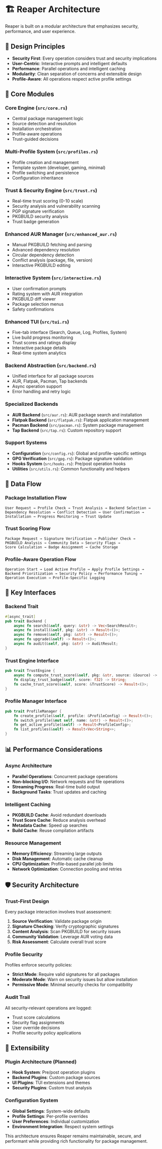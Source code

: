 # 🏗️ Reaper Architecture

Reaper is built on a modular architecture that emphasizes security, performance, and user experience.

## 🎯 Design Principles

- **Security First**: Every operation considers trust and security implications
- **User-Centric**: Interactive prompts and intelligent defaults
- **Performance**: Parallel operations and intelligent caching  
- **Modularity**: Clean separation of concerns and extensible design
- **Profile-Aware**: All operations respect active profile settings

## 📁 Core Modules

### Core Engine (`src/core.rs`)
- Central package management logic
- Source detection and resolution
- Installation orchestration
- Profile-aware operations
- Trust-guided decisions

### Multi-Profile System (`src/profiles.rs`)
- Profile creation and management
- Template system (developer, gaming, minimal)
- Profile switching and persistence
- Configuration inheritance

### Trust & Security Engine (`src/trust.rs`) 
- Real-time trust scoring (0-10 scale)
- Security analysis and vulnerability scanning
- PGP signature verification
- PKGBUILD security analysis
- Trust badge generation

### Enhanced AUR Manager (`src/enhanced_aur.rs`)
- Manual PKGBUILD fetching and parsing
- Advanced dependency resolution
- Circular dependency detection
- Conflict analysis (package, file, version)
- Interactive PKGBUILD editing

### Interactive System (`src/interactive.rs`)
- User confirmation prompts
- Rating system with AUR integration
- PKGBUILD diff viewer
- Package selection menus
- Safety confirmations

### Enhanced TUI (`src/tui.rs`)
- Five-tab interface (Search, Queue, Log, Profiles, System)
- Live build progress monitoring
- Trust scores and ratings display
- Interactive package details
- Real-time system analytics

### Backend Abstraction (`src/backend.rs`)
- Unified interface for all package sources
- AUR, Flatpak, Pacman, Tap backends
- Async operation support
- Error handling and retry logic

### Specialized Backends
- **AUR Backend** (`src/aur.rs`): AUR package search and installation
- **Flatpak Backend** (`src/flatpak.rs`): Flatpak application management
- **Pacman Backend** (`src/pacman.rs`): System package management
- **Tap Backend** (`src/tap.rs`): Custom repository support

### Support Systems
- **Configuration** (`src/config.rs`): Global and profile-specific settings
- **GPG Verification** (`src/gpg.rs`): Package signature validation
- **Hooks System** (`src/hooks.rs`): Pre/post operation hooks
- **Utilities** (`src/utils.rs`): Common functionality and helpers

## 🔄 Data Flow

### Package Installation Flow
```
User Request → Profile Check → Trust Analysis → Backend Selection → 
Dependency Resolution → Conflict Detection → User Confirmation → 
Installation → Progress Monitoring → Trust Update
```

### Trust Scoring Flow
```
Package Request → Signature Verification → Publisher Check → 
PKGBUILD Analysis → Community Data → Security Flags → 
Score Calculation → Badge Assignment → Cache Storage
```

### Profile-Aware Operation Flow
```
Operation Start → Load Active Profile → Apply Profile Settings → 
Backend Prioritization → Security Policy → Performance Tuning → 
Operation Execution → Profile-Specific Logging
```

## 🔧 Key Interfaces

### Backend Trait
```rust
#[async_trait]
pub trait Backend {
    async fn search(&self, query: &str) -> Vec<SearchResult>;
    async fn install(&self, pkg: &str) -> Result<()>;
    async fn remove(&self, pkg: &str) -> Result<()>;
    async fn upgrade(&self) -> Result<()>;
    async fn audit(&self, pkg: &str) -> AuditResult;
}
```

### Trust Engine Interface
```rust
pub trait TrustEngine {
    async fn compute_trust_score(&self, pkg: &str, source: &Source) -> TrustScore;
    fn display_trust_badge(&self, score: f32) -> String;
    fn cache_trust_score(&self, score: &TrustScore) -> Result<()>;
}
```

### Profile Manager Interface
```rust
pub trait ProfileManager {
    fn create_profile(&self, profile: &ProfileConfig) -> Result<()>;
    fn switch_profile(&mut self, name: &str) -> Result<()>;
    fn get_active_profile(&self) -> Result<ProfileConfig>;
    fn list_profiles(&self) -> Result<Vec<String>>;
}
```

## 📊 Performance Considerations

### Async Architecture
- **Parallel Operations**: Concurrent package operations
- **Non-blocking I/O**: Network requests and file operations
- **Streaming Progress**: Real-time build output
- **Background Tasks**: Trust updates and caching

### Intelligent Caching
- **PKGBUILD Cache**: Avoid redundant downloads
- **Trust Score Cache**: Reduce analysis overhead
- **Metadata Cache**: Speed up searches
- **Build Cache**: Reuse compilation artifacts

### Resource Management
- **Memory Efficiency**: Streaming large outputs
- **Disk Management**: Automatic cache cleanup
- **CPU Optimization**: Profile-based parallel job limits
- **Network Optimization**: Connection pooling and retries

## 🛡️ Security Architecture

### Trust-First Design
Every package interaction involves trust assessment:
1. **Source Verification**: Validate package origin
2. **Signature Checking**: Verify cryptographic signatures  
3. **Content Analysis**: Scan PKGBUILD for security issues
4. **Community Validation**: Leverage AUR voting data
5. **Risk Assessment**: Calculate overall trust score

### Profile Security
Profiles enforce security policies:
- **Strict Mode**: Require valid signatures for all packages
- **Moderate Mode**: Warn on security issues but allow installation
- **Permissive Mode**: Minimal security checks for compatibility

### Audit Trail
All security-relevant operations are logged:
- Trust score calculations
- Security flag assignments  
- User override decisions
- Profile security policy applications

## 🔌 Extensibility

### Plugin Architecture (Planned)
- **Hook System**: Pre/post operation plugins
- **Backend Plugins**: Custom package sources
- **UI Plugins**: TUI extensions and themes
- **Security Plugins**: Custom trust analysis

### Configuration System
- **Global Settings**: System-wide defaults
- **Profile Settings**: Per-profile overrides
- **User Preferences**: Individual customization
- **Environment Integration**: Respect system settings

This architecture ensures Reaper remains maintainable, secure, and performant while providing rich functionality for package management.